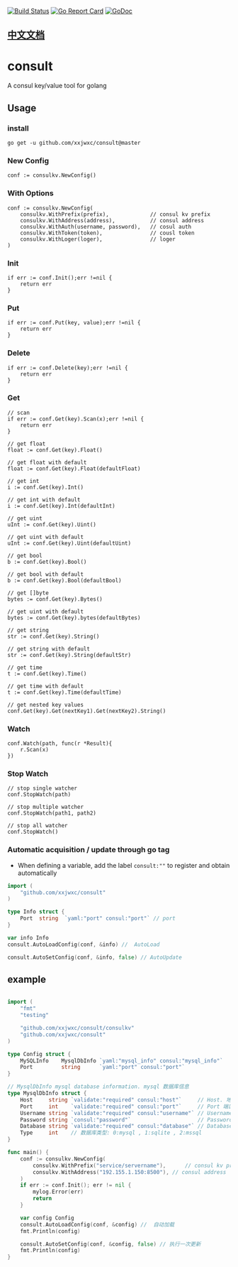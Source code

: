 [![Build Status](https://travis-ci.com/xxjwxc/consult.svg?branch=master)](https://travis-ci.com/xxjwxc/consult)
[![Go Report Card](https://goreportcard.com/badge/github.com/xxjwxc/consult)](https://goreportcard.com/report/github.com/xxjwxc/consult)
[![GoDoc](https://godoc.org/github.com/xxjwxc/consult?status.svg)](https://godoc.org/github.com/xxjwxc/consult)

## [中文文档](README_zh.md)
# consult
A consul key/value tool for golang

## Usage

### install
```
go get -u github.com/xxjwxc/consult@master
```

### New Config
```golang
conf := consulkv.NewConfig()
```

### With Options
```golang
conf := consulkv.NewConfig(
    consulkv.WithPrefix(prefix),             // consul kv prefix
    consulkv.WithAddress(address),           // consul address
    consulkv.WithAuth(username, password),   // cosul auth
    consulkv.WithToken(token),               // cousl token
    consulkv.WithLoger(loger),               // loger
)

```

### Init
```golang
if err := conf.Init();err !=nil {
    return err
}
```

### Put
```golang
if err := conf.Put(key, value);err !=nil {
    return err
}
```

### Delete
```golang
if err := conf.Delete(key);err !=nil {
    return err
}
```

### Get
```golang
// scan
if err := conf.Get(key).Scan(x);err !=nil {
    return err
}

// get float
float := conf.Get(key).Float()

// get float with default
float := conf.Get(key).Float(defaultFloat)

// get int
i := conf.Get(key).Int()

// get int with default
i := conf.Get(key).Int(defaultInt)

// get uint
uInt := conf.Get(key).Uint()

// get uint with default
uInt := conf.Get(key).Uint(defaultUint)

// get bool
b := conf.Get(key).Bool()

// get bool with default
b := conf.Get(key).Bool(defaultBool)

// get []byte
bytes := conf.Get(key).Bytes()

// get uint with default
bytes := conf.Get(key).bytes(defaultBytes)

// get string
str := conf.Get(key).String()

// get string with default
str := conf.Get(key).String(defaultStr)

// get time
t := conf.Get(key).Time()

// get time with default
t := conf.Get(key).Time(defaultTime)

// get nested key values
conf.Get(key).Get(nextKey1).Get(nextKey2).String()
```

### Watch
```golang
conf.Watch(path, func(r *Result){
    r.Scan(x)
})

```

### Stop Watch
```golang
// stop single watcher
conf.StopWatch(path)

// stop multiple watcher
conf.StopWatch(path1, path2)

// stop all watcher
conf.StopWatch()
```


### Automatic acquisition / update through go tag

- When defining a variable, add the label `consult:""` to register and obtain automatically
```go
import (
	"github.com/xxjwxc/consult"
)

type Info struct {
    Port  string  `yaml:"port" consul:"port"` // port
}

var info Info
consult.AutoLoadConfig(conf, &info) //  AutoLoad

consult.AutoSetConfig(conf, &info, false) // AutoUpdate

```

## example

```go 

import (
	"fmt"
	"testing"

	"github.com/xxjwxc/consult/consulkv"
    "github.com/xxjwxc/consult"
)

type Config struct {
	MySQLInfo    MysqlDbInfo `yaml:"mysql_info" consul:"mysql_info"`
	Port         string      `yaml:"port" consul:"port"`                   // 端口号
}

// MysqlDbInfo mysql database information. mysql 数据库信息
type MysqlDbInfo struct {
	Host     string `validate:"required" consul:"host"`     // Host. 地址
	Port     int    `validate:"required" consul:"port"`     // Port 端口号
	Username string `validate:"required" consul:"username"` // Username 用户名
	Password string `consul:"password"`                     // Password 密码
	Database string `validate:"required" consul:"database"` // Database 数据库名
	Type     int    // 数据库类型: 0:mysql , 1:sqlite , 2:mssql
}

func main() {
	conf := consulkv.NewConfig(
		consulkv.WithPrefix("service/servername"),      // consul kv prefix
		consulkv.WithAddress("192.155.1.150:8500"), // consul address
	)
	if err := conf.Init(); err != nil {
		mylog.Error(err)
		return
	}

	var config Config
	consult.AutoLoadConfig(conf, &config) //  自动加载
	fmt.Println(config)

	consult.AutoSetConfig(conf, &config, false) // 执行一次更新
	fmt.Println(config)
}

```